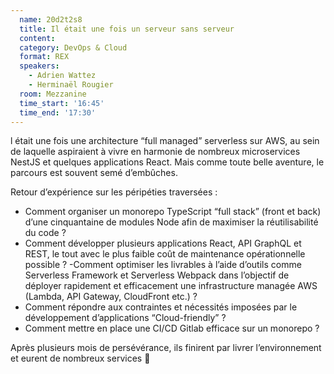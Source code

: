 ```yaml
---
  name: 20d2t2s8
  title: Il était une fois un serveur sans serveur
  content:
  category: DevOps & Cloud
  format: REX
  speakers: 
    - Adrien Wattez
    - Herminaël Rougier
  room: Mezzanine
  time_start: '16:45'
  time_end: '17:30'
---
```

l était une fois une architecture “full managed” serverless sur AWS, au sein de laquelle aspiraient à vivre en harmonie de nombreux microservices NestJS et quelques applications React. Mais comme toute belle aventure, le parcours est souvent semé d’embûches.

Retour d’expérience sur les péripéties traversées :
- Comment organiser un monorepo TypeScript “full stack” (front et back) d’une cinquantaine de modules Node afin de maximiser la réutilisabilité du code ?
- Comment développer plusieurs applications React, API GraphQL et REST, le tout avec le plus faible coût de maintenance opérationnelle possible ?
-Comment optimiser les livrables à l’aide d’outils comme Serverless Framework et Serverless Webpack dans l’objectif de déployer rapidement et efficacement une infrastructure managée AWS (Lambda, API Gateway, CloudFront etc.) ?
- Comment répondre aux contraintes et nécessités imposées par le développement d’applications “Cloud-friendly” ?
- Comment mettre en place une CI/CD Gitlab efficace sur un monorepo ?

Après plusieurs mois de persévérance, ils finirent par livrer l’environnement et eurent de nombreux services 🚀
